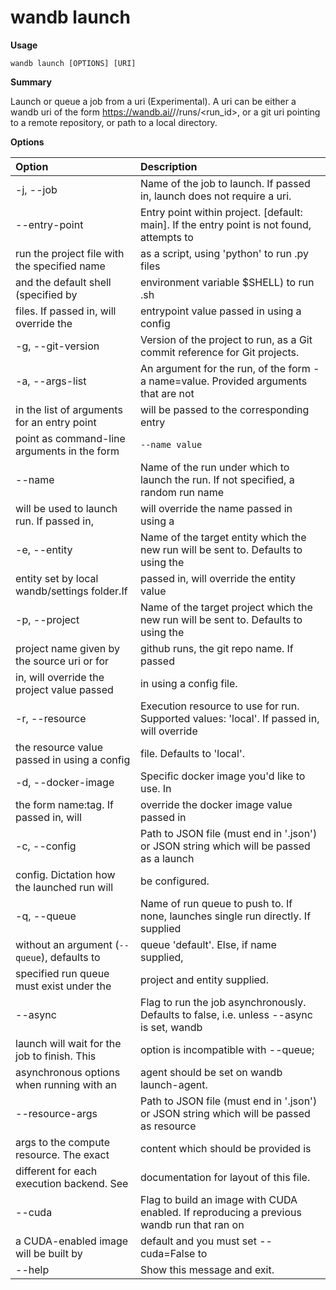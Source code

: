# wandb launch

**Usage**

`wandb launch [OPTIONS] [URI]`

**Summary**

Launch or queue a job from a uri (Experimental). A uri can be either a wandb
uri of the form https://wandb.ai/<entity>/<project>/runs/<run_id>, or a git
uri pointing to a remote repository, or path to a local directory.

**Options**

| **Option** | **Description** |
| :--- | :--- |
| -j, --job <str> | Name of the job to launch. If passed in,   launch does not require a uri. |
| --entry-point | Entry point within project. [default: main].   If the entry point is not found, attempts to |
| run the project file with the specified name | as a script, using 'python' to run .py files |
| and the default shell (specified by | environment variable $SHELL) to run .sh |
| files. If passed in, will override the | entrypoint value passed in using a config |
| -g, --git-version | Version of the project to run, as a Git   commit reference for Git projects. |
| -a, --args-list | An argument for the run, of the form -a   name=value. Provided arguments that are not |
| in the list of arguments for an entry point | will be passed to the corresponding entry |
| point as command-line arguments in the form | `--name value` |
| --name | Name of the run under which to launch the   run. If not specified, a random run name |
| will be used to launch run. If passed in, | will override the name passed in using a |
| -e, --entity <str> | Name of the target entity which the new run   will be sent to. Defaults to using the |
| entity set by local wandb/settings folder.If | passed in, will override the entity value |
| -p, --project <str> | Name of the target project which the new run   will be sent to. Defaults to using the |
| project name given by the source uri or for | github runs, the git repo name. If passed |
| in, will override the project value passed | in using a config file. |
| -r, --resource | Execution resource to use for run. Supported   values: 'local'. If passed in, will override |
| the resource value passed in using a config | file. Defaults to 'local'. |
| -d, --docker-image | Specific docker image you'd like to use. In |
| the form name:tag. If passed in, will | override the docker image value passed in |
| -c, --config | Path to JSON file (must end in '.json') or   JSON string which will be passed as a launch |
| config. Dictation how the launched run will | be configured. |
| -q, --queue | Name of run queue to push to. If none,   launches single run directly. If supplied |
| without an argument (`--queue`), defaults to | queue 'default'. Else, if name supplied, |
| specified run queue must exist under the | project and entity supplied. |
| --async | Flag to run the job asynchronously. Defaults   to false, i.e. unless --async is set, wandb |
| launch will wait for the job to finish. This | option is incompatible with --queue; |
| asynchronous options when running with an | agent should be set on wandb launch-agent. |
| --resource-args | Path to JSON file (must end in '.json') or   JSON string which will be passed as resource |
| args to the compute resource. The exact | content which should be provided is |
| different for each execution backend. See | documentation for layout of this file. |
| --cuda | Flag to build an image with CUDA enabled. If   reproducing a previous wandb run that ran on |
| a CUDA-enabled image will be built by | default and you must set --cuda=False to |
| --help | Show this message and exit. |

